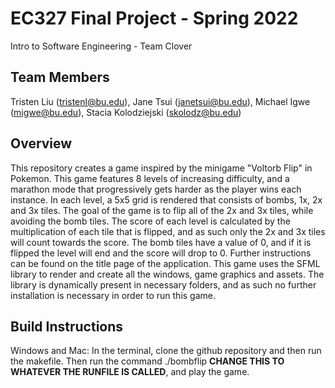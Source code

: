 # EC327 Final Project - Spring 2022
Intro to Software Engineering - Team Clover

## Team Members
Tristen Liu (tristenl@bu.edu), Jane Tsui (janetsui@bu.edu),	Michael Igwe (migwe@bu.edu), Stacia Kolodziejski (skolodz@bu.edu)

## Overview
  This repository creates a game inspired by the minigame "Voltorb Flip" in Pokemon. This game features 8 levels of increasing difficulty, and a marathon mode that progressively gets harder as the player wins each instance. In each level, a 5x5 grid is rendered that consists of bombs, 1x, 2x and 3x tiles. The goal of the game is to flip all of the 2x and 3x tiles, while avoiding the bomb tiles. The score of each level is calculated by the multiplication of each tile that is flipped, and as such only the 2x and 3x tiles will count towards the score. The bomb tiles have a value of 0, and if it is flipped the level will end and the score will drop to 0. Further instructions can be found on the title page of the application.
  This game uses the SFML library to render and create all the windows, game graphics and assets. The library is dynamically present in necessary folders, and as such no further installation is necessary in order to run this game. 
  
## Build Instructions
Windows and Mac: In the terminal, clone the github repository and then run the makefile. Then run the command ./bombflip **CHANGE THIS TO WHATEVER THE RUNFILE IS CALLED**, and play the game. 
